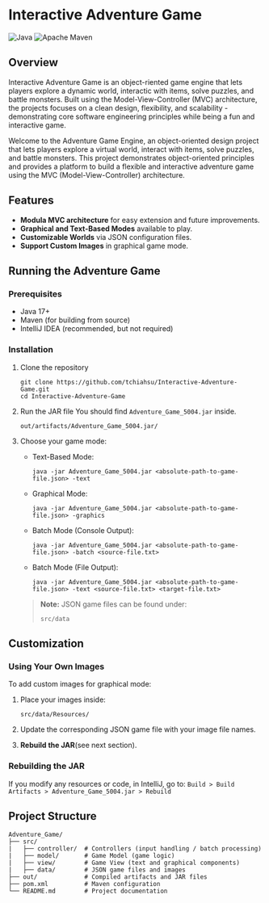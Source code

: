 # Interactive Adventure Game

![Java](https://img.shields.io/badge/java-%23ED8B00.svg?style=for-the-badge&logo=openjdk&logoColor=white)
![Apache Maven](https://img.shields.io/badge/Apache%20Maven-C71A36?style=for-the-badge&logo=Apache%20Maven&logoColor=white)


## Overview
Interactive Adventure Game is an object-riented game engine that lets players explore a dynamic world, interactic with items, solve puzzles, and battle monsters. Built using the Model-View-Controller (MVC) architecture, the projects focuses on a clean design, flexibility, and scalability - demonstrating core software engineering principles while being a fun and interactive game.

Welcome to the Adventure Game Engine, an object-oriented design project that lets players explore a virtual world, interact with items, solve puzzles, and battle monsters. This project demonstrates object-oriented principles and provides a platform to build a flexible and interactive adventure game using the MVC (Model-View-Controller) architecture.

## Features
- **Modula MVC architecture** for easy extension and future improvements.
- **Graphical and Text-Based Modes** available to play.
- **Customizable Worlds** via JSON configuration files.
- **Support Custom Images** in graphical game mode.

## Running the Adventure Game

### Prerequisites
- Java 17+
- Maven (for building from source)
- IntelliJ IDEA (recommended, but not required)

### Installation
1. Clone the repository
   ```
   git clone https://github.com/tchiahsu/Interactive-Adventure-Game.git
   cd Interactive-Adventure-Game
   ```
   
2. Run the JAR file
   You should find `Adventure_Game_5004.jar` inside.
   ```
   out/artifacts/Adventure_Game_5004.jar/
   ```
   
3. Choose your game mode:
   - Text-Based Mode:
     ```
     java -jar Adventure_Game_5004.jar <absolute-path-to-game-file.json> -text
     ```
   - Graphical Mode:
     ```
     java -jar Adventure_Game_5004.jar <absolute-path-to-game-file.json> -graphics
     ```
   - Batch Mode (Console Output):
     ```
     java -jar Adventure_Game_5004.jar <absolute-path-to-game-file.json> -batch <source-file.txt>
     ```
   - Batch Mode (File Output):
     ```
     java -jar Adventure_Game_5004.jar <absolute-path-to-game-file.json> -text <source-file.txt> <target-file.txt>
     ```
   > **Note:** JSON game files can be found under:
   > ```
   > src/data
   > ```

## Customization

### Using Your Own Images
To add custom images for graphical mode:
1. Place your images inside:
   ```
   src/data/Resources/
   ```
   
2. Update the corresponding JSON game file with your image file names.

3. **Rebuild the JAR**(see next section).

### Rebuilding the JAR
If you modify any resources or code, in IntelliJ, go to:
`Build > Build Artifacts > Adventure_Game_5004.jar > Rebuild`

## Project Structure
```
Adventure_Game/
├── src/
|   ├── controller/  # Controllers (input handling / batch processing)
|   ├── model/       # Game Model (game logic)
|   ├── view/        # Game View (text and graphical components)
|   ├── data/        # JSON game files and images
├── out/             # Compiled artifacts and JAR files
├── pom.xml          # Maven configuration
└── README.md        # Project documentation
```
